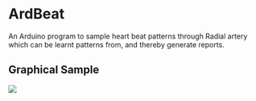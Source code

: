 # ArdBeat
An Arduino program to sample heart beat patterns through Radial artery
which can be learnt patterns from, and thereby generate reports.
## Graphical Sample
![](.ardBeat.PNG)
